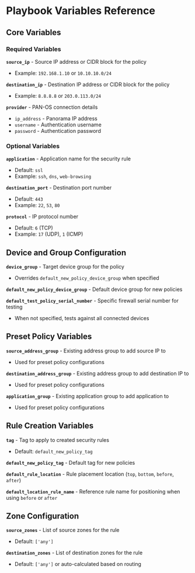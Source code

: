 # Playbook Variables Reference

## Core Variables

### Required Variables

**`source_ip`** - Source IP address or CIDR block for the policy
- Example: `192.168.1.10` or `10.10.10.0/24`

**`destination_ip`** - Destination IP address or CIDR block for the policy
- Example: `8.8.8.8` or `203.0.113.0/24`

**`provider`** - PAN-OS connection details
- `ip_address` - Panorama IP address
- `username` - Authentication username
- `password` - Authentication password

### Optional Variables

**`application`** - Application name for the security rule
- Default: `ssl`
- Example: `ssh`, `dns`, `web-browsing`

**`destination_port`** - Destination port number
- Default: `443`
- Example: `22`, `53`, `80`

**`protocol`** - IP protocol number
- Default: `6` (TCP)
- Example: `17` (UDP), `1` (ICMP)

## Device and Group Configuration

**`device_group`** - Target device group for the policy
- Overrides `default_new_policy_device_group` when specified

**`default_new_policy_device_group`** - Default device group for new policies

**`default_test_policy_serial_number`** - Specific firewall serial number for testing
- When not specified, tests against all connected devices

## Preset Policy Variables

**`source_address_group`** - Existing address group to add source IP to
- Used for preset policy configurations

**`destination_address_group`** - Existing address group to add destination IP to
- Used for preset policy configurations

**`application_group`** - Existing application group to add application to
- Used for preset policy configurations

## Rule Creation Variables

**`tag`** - Tag to apply to created security rules
- Default: `default_new_policy_tag`

**`default_new_policy_tag`** - Default tag for new policies

**`default_rule_location`** - Rule placement location (`top`, `bottom`, `before`, `after`)

**`default_location_rule_name`** - Reference rule name for positioning when using `before` or `after`

## Zone Configuration

**`source_zones`** - List of source zones for the rule
- Default: `['any']`

**`destination_zones`** - List of destination zones for the rule
- Default: `['any']` or auto-calculated based on routing